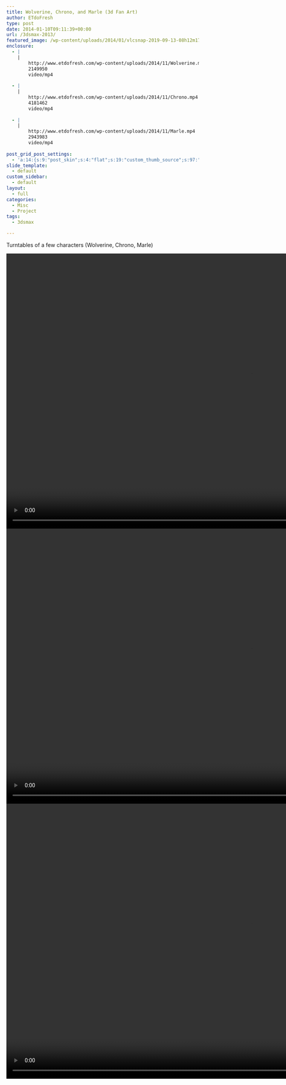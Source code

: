 ```yaml
---
title: Wolverine, Chrono, and Marle (3d Fan Art)
author: ETdoFresh
type: post
date: 2014-01-10T09:11:39+00:00
url: /3dsmax-2013/
featured_image: /wp-content/uploads/2014/01/vlcsnap-2019-09-13-08h12m17s702.png
enclosure:
  - |
    |
        http://www.etdofresh.com/wp-content/uploads/2014/11/Wolverine.mp4
        2149950
        video/mp4
        
  - |
    |
        http://www.etdofresh.com/wp-content/uploads/2014/11/Chrono.mp4
        4181462
        video/mp4
        
  - |
    |
        http://www.etdofresh.com/wp-content/uploads/2014/11/Marle.mp4
        2943983
        video/mp4
        
post_grid_post_settings:
  - 'a:14:{s:9:"post_skin";s:4:"flat";s:19:"custom_thumb_source";s:97:"https://www.etdofresh.com/wp-content/plugins/post-grid/assets/frontend/css/images/placeholder.png";s:16:"thumb_custom_url";s:0:"";s:17:"font_awesome_icon";s:0:"";s:23:"font_awesome_icon_color";s:0:"";s:22:"font_awesome_icon_size";s:0:"";s:17:"custom_youtube_id";s:0:"";s:15:"custom_vimeo_id";s:0:"";s:21:"custom_dailymotion_id";s:0:"";s:14:"custom_mp3_url";s:0:"";s:20:"custom_soundcloud_id";s:0:"";s:16:"custom_video_MP4";s:0:"";s:16:"custom_video_OGV";s:0:"";s:17:"custom_video_WEBM";s:0:"";}'
slide_template:
  - default
custom_sidebar:
  - default
layout:
  - full
categories:
  - Misc
  - Project
tags:
  - 3dsmax

---
```

Turntables of a few characters (Wolverine, Chrono, Marle)

<div style="width: 1280px;" class="wp-video">
  <video class="wp-video-shortcode" id="video-74-2" width="1280" height="720" preload="metadata" controls="controls"><source type="video/mp4" src="http://www.etdofresh.com/wp-content/uploads/2014/11/Wolverine.mp4?_=2" /><a href="http://www.etdofresh.com/wp-content/uploads/2014/11/Wolverine.mp4">http://www.etdofresh.com/wp-content/uploads/2014/11/Wolverine.mp4</a></video>
</div>

<!--more-->

<div style="width: 1280px;" class="wp-video">
  <video class="wp-video-shortcode" id="video-74-3" width="1280" height="720" preload="metadata" controls="controls"><source type="video/mp4" src="http://www.etdofresh.com/wp-content/uploads/2014/11/Chrono.mp4?_=3" /><a href="http://www.etdofresh.com/wp-content/uploads/2014/11/Chrono.mp4">http://www.etdofresh.com/wp-content/uploads/2014/11/Chrono.mp4</a></video>
</div>

<div style="width: 1280px;" class="wp-video">
  <video class="wp-video-shortcode" id="video-74-4" width="1280" height="720" preload="metadata" controls="controls"><source type="video/mp4" src="http://www.etdofresh.com/wp-content/uploads/2014/11/Marle.mp4?_=4" /><a href="http://www.etdofresh.com/wp-content/uploads/2014/11/Marle.mp4">http://www.etdofresh.com/wp-content/uploads/2014/11/Marle.mp4</a></video>
</div>